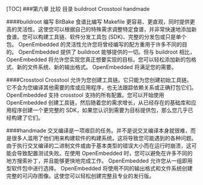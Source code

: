 [TOC]
###第六章 比较
	目录
		buildroot
		Crosstool
		handmade

####buildroot
	编写 BitBake 食谱比编写 Makefile 更容易、更直观，同时提供更高的灵活性。这使您可以根据自己的特殊需求调整特定食谱，并非常快速地添加新食谱。您可以构建工具链、软件分发工具包 (SDK)、完整的分发包或只是单个包。 OpenEmbedded 的灵活性允许您将曾经编写的配方重用于许多不同的目的。 OpenEmbedded 提供了 buildroot 能够提供的一切。但与 buildroot 相比，OpenEmbedded 将允许您实现您真正想要实现的目标。您可以轻松添加新的包格式、新的文件系统、新的输出格式。 OpenEmbedded 将满足您的需要。

####Crosstool
	Crosstool 允许为您创建工具链。它只能为您创建初始工具链。它不会为您编译其他需要的库或应用程序，也无法跟踪依赖关系或正确打包它们。 OpenEmbedded 支持 crosstool 支持的所有配置。您可以开始使用 OpenEmbedded 创建工具链，然后随着您的需求增长，从已经存在的基础库和应用程序创建一个更完整的 SDK，如果您认识到需要为目标提供包，那么您几乎已经构建了它们。

####handmade
	交叉编译是一项艰巨的任务。并不是说交叉编译本身就很难，而是很多人滥用了他们用来构建软件的构建系统。这将导致您可能遇到的各种问题。由于执行交叉编译的二进制文件或由于基本类型的错误大小而在运行时崩溃，这可能会导致配置测试失败。在使用 OpenEmbedded 时，您可以避免在许多不同的地方搜索补丁，并且能够更快地完成工作。 OpenEmbedded 允许您从一组即用型软件包中进行选择。
	OpenEmbedded 将使用不同的输出格式和文件系统创建完整的可闪存图像。这使您可以轻松创建完整且专业的发行版。